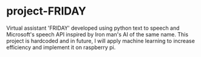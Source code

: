 # project-FRIDAY
Virtual assistant 'FRIDAY' developed using python text to speech and Microsoft's speech API inspired by Iron man's AI of the same name. This project is hardcoded and in future, I will apply machine learning to increase efficiency and implement it on raspberry pi.
